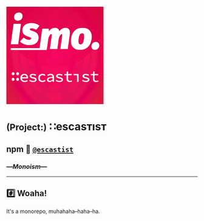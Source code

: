 ![– escastist –](https://raw.githubusercontent.com/ismo-js/escastist/master/var/ismo-escastist-icon.256.png)

# <small>(Project:)</small> ∷escasᴛısᴛ
## npm :paperclip: [`@escastist`](https://www.npmjs.com/org/escastist)
### —*Monoism*—
---

## :hash: Woaha!

It's a monorepo, muhahaha–haha–ha.